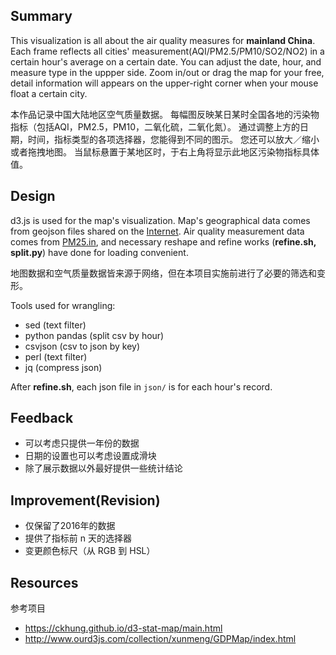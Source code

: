 ## Summary
This visualization is all about the air quality measures for **mainland China**.
Each frame reflects all cities' measurement(AQI/PM2.5/PM10/SO2/NO2)
in a certain hour's average on a certain date.
You can adjust the date, hour, and measure type in the uppper side.
Zoom in/out or drag the map for your free,
detail information will appears on the upper-right corner
when your mouse float a certain city.

本作品记录中国大陆地区空气质量数据。
每幅图反映某日某时全国各地的污染物指标（包括AQI，PM2.5，PM10，二氧化硫，二氧化氮）。
通过调整上方的日期，时间，指标类型的各项选择器，您能得到不同的图示。
您还可以放大／缩小或者拖拽地图。
当鼠标悬置于某地区时，于右上角将显示此地区污染物指标具体值。

## Design
d3.js is used for the map's visualization.
Map's geographical data comes from geojson files shared on the [Internet](http://www.ourd3js.com/map/china_mapdata/mapdata.zip).
Air quality measurement data comes from [PM25.in](http://pm25.in),
and necessary reshape and refine works (**refine.sh, split.py**) have done for loading convenient.

地图数据和空气质量数据皆来源于网络，但在本项目实施前进行了必要的筛选和变形。

Tools used for wrangling:

- sed (text filter)
- python pandas (split csv by hour)
- csvjson (csv to json by key)
- perl (text filter)
- jq (compress json)

After **refine.sh**,
each json file in `json/` is for each hour's record.

## Feedback
- 可以考虑只提供一年份的数据
- 日期的设置也可以考虑设置成滑块
- 除了展示数据以外最好提供一些统计结论

## Improvement(Revision)
- 仅保留了2016年的数据
- 提供了指标前 n 天的选择器
- 变更颜色标尺（从 RGB 到 HSL）


## Resources
参考项目
- https://ckhung.github.io/d3-stat-map/main.html
- http://www.ourd3js.com/collection/xunmeng/GDPMap/index.html
